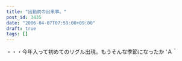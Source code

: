 ```yaml
---
title: "出勤前の出来事。"
post_id: 3435
date: "2006-04-07T07:59:00+09:00"
draft: true
tags: []
---
```



・・・今年入って初めてのリグル出現。もうそんな季節になったか 'Ａ｀
